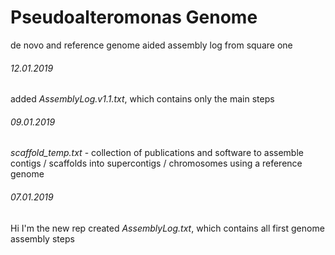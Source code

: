 # Pseudoalteromonas Genome
de novo and reference genome aided assembly log from square one

###### 12.01.2019
added *AssemblyLog.v1.1.txt*, which contains only the main steps

###### 09.01.2019
*scaffold_temp.txt* - collection of publications and software to assemble contigs / scaffolds into supercontigs / chromosomes using a reference genome

###### 07.01.2019
Hi I'm the new rep
created *AssemblyLog.txt*, which contains all first genome assembly steps
